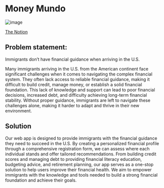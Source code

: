 # Money Mundo

![image](https://github.com/user-attachments/assets/0274f446-b547-4c47-8510-d9209164bdcb)

[The Notion](https://www.notion.so/Shell-Hacks-2024-Research-10fd606c4d308024b0abefded5102e8a?pvs=4)

## Problem statement: 

Immigrants don’t have financial guidance when arriving in the U.S.

Many immigrants arriving in the U.S. from the American continent face significant challenges when it comes to navigating the complex financial system. They often lack access to reliable financial guidance, making it difficult to build credit, manage money, or establish a solid financial foundation. This lack of knowledge and support can lead to poor financial decisions, increased debt, and difficulty achieving long-term financial stability. Without proper guidance, immigrants are left to navigate these challenges alone, making it harder to adapt and thrive in their new environment.

## Solution

Our web app is designed to provide immigrants with the financial guidance they need to succeed in the U.S. By creating a personalized financial profile through a comprehensive registration form, we can assess where each individual stands and offer tailored recommendations. From building credit scores and managing debt to providing financial literacy education, budgeting advice, and retirement planning, our app serves as a one-stop solution to help users improve their financial health. We aim to empower immigrants with the knowledge and tools needed to build a strong financial foundation and achieve their goals.

